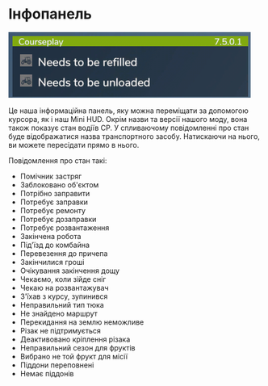 # Інфопанель

![Image](../assets/images/infopanel_0_0_480_130.png)


Це наша інформаційна панель, яку можна переміщати за допомогою курсора, як і наш Mini HUD.
Окрім назви та версії нашого моду, вона також показує стан водіїв CP.
У спливаючому повідомленні про стан буде відображатися назва транспортного засобу.
Натискаючи на нього, ви можете пересідати прямо в нього.



Повідомлення про стан такі:
- Помічник застряг
- Заблоковано об'єктом
- Потрібно заправити
- Потребує заправки
- Потребує ремонту
- Потребує дозаправки
- Потребує розвантаження
- Закінчена робота
- Під'їзд до комбайна
- Перевезення до причепа
- Закінчилися гроші
- Очікування закінчення дощу
- Чекаємо, коли зійде сніг
- Чекаю на розвантажувач
- З'їхав з курсу, зупинився
- Неправильний тип тюка
- Не знайдено маршрут
- Перекидання на землю неможливе
- Різак не підтримується
- Деактивовано кріплення різака
- Неправильний сезон для фруктів
- Вибрано не той фрукт для місії
- Піддони переповнені
- Немає піддонів


